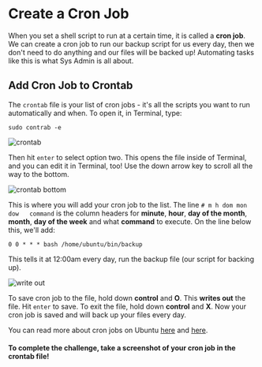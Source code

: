 # Create a Cron Job

When you set a shell script to run at a certain time, it is called a **cron job**. We can create a cron job to run our backup script for us every day, then we don't need to do anything and our files will be backed up! Automating tasks like this is what Sys Admin is all about. 

## Add Cron Job to Crontab

The `crontab` file is your list of cron jobs - it's all the scripts you want to run automatically and when. To open it, in Terminal, type:

    sudo contrab -e

![crontab](http://diy-visualpedia.s3.amazonaws.com/crontab-e.png)

Then hit `enter` to select option two. This opens the file inside of Terminal, and you can edit it in Terminal, too! Use the down arrow key to scroll all the way to the bottom.

![crontab bottom](http://diy-visualpedia.s3.amazonaws.com/addline.png)

 This is where you will add your cron job to the list. The line `# m h dom mon dow   command` is the column headers for **minute**, **hour**, **day of the month**, **month**, **day of the week** and what **command** to execute. On the line below this, we'll add: 

    0 0 * * * bash /home/ubuntu/bin/backup

This tells it at 12:00am every day, run the backup file (our script for backing up). 

![write out](http://diy-visualpedia.s3.amazonaws.com/writeout.png)

To save cron job to the file, hold down **control** and **O**. This **writes out** the file. Hit `enter` to save. To exit the file, hold down **control** and **X**. Now your cron job is saved and will back up your files every day. 

You can read more about cron jobs on Ubuntu [here](https://help.ubuntu.com/11.10/serverguide/backup-shellscripts.html) and [here](https://help.ubuntu.com/community/CronHowto). 

#### To complete the challenge, take a screenshot of your cron job in the crontab file!

